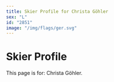 ```yaml
---
title: Skier Profile for Christa Göhler
sex: "L"
id: "2851"
image: "/img/flags/ger.svg" 
---
```


# Skier Profile

This page is for: Christa Göhler.
    